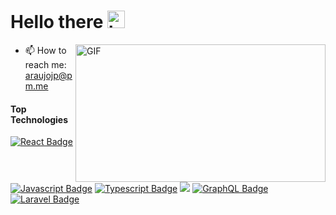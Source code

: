 # Hello there  <img src="https://user-images.githubusercontent.com/1303154/88677602-1635ba80-d120-11ea-84d8-d263ba5fc3c0.gif" width="28px" alt="hi">

<img align="right" alt="GIF" src="https://media.giphy.com/media/cODrlNTkGnZGVtVagd/giphy.gif?cid=ecf05e47tgxdhlopll6z197fnh0pzlcmyf6ygnpwik8yo7b2&rid=giphy.gif&ct=g" width="400" height="220" />

<!-- Description -->
- 📫 How to reach me: araujojp@pm.me

#### Top Technologies

<!-- TODO: Make technologies links takes you to repositories -->

[![React Badge](https://img.shields.io/badge/-React-61DBFB?style=for-the-badge&labelColor=black&logo=react&logoColor=61DBFB)](#) [![Javascript Badge](https://img.shields.io/badge/-Javascript-F0DB4F?style=for-the-badge&labelColor=black&logo=javascript&logoColor=F0DB4F)](#) [![Typescript Badge](https://img.shields.io/badge/-Typescript-007acc?style=for-the-badge&labelColor=black&logo=typescript&logoColor=007acc)](#) [![](https://img.shields.io/badge/-Nodejs-3C873A?style=for-the-badge&labelColor=black&logo=node.js&logoColor=3C873A)](#) [![GraphQL Badge](https://img.shields.io/badge/-GraphQl-e535ab?style=for-the-badge&labelColor=black&logo=node.js&logoColor=e535ab)](#)[![Laravel Badge](https://img.shields.io/badge/-Laravel-F7443A?style=for-the-badge&labelColor=black&logo=laravel&logoColor=F7443A)](#)


